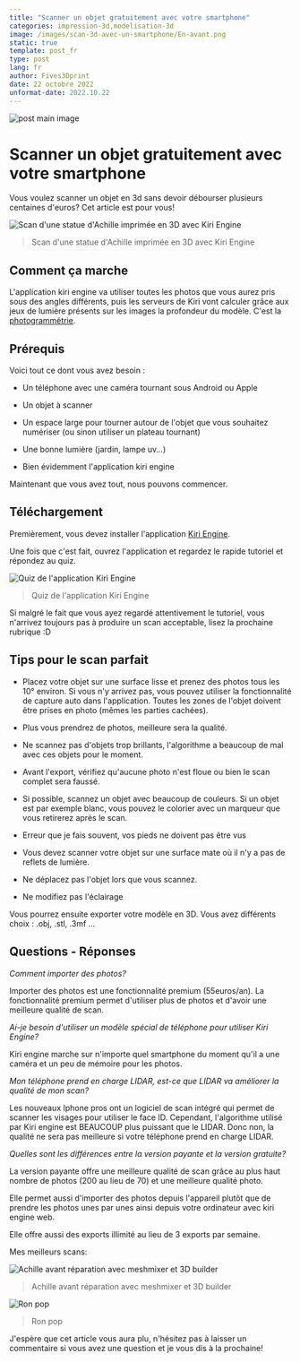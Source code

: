 ```yaml
---
title: "Scanner un objet gratuitement avec votre smartphone"
categories: impression-3d,modelisation-3d
image: /images/scan-3d-avec-un-smartphone/En-avant.png
static: true
template: post_fr
type: post
lang: fr
author: Fives3Dprint
date: 22 octobre 2022
unformat-date: 2022.10.22
---
```


<img src="<!-- image -->" alt="post main image" class="post-main-image">

# Scanner un objet gratuitement avec votre smartphone

Vous voulez scanner un objet en 3d sans devoir débourser plusieurs centaines d'euros? Cet article est pour vous!

<div class="images">
<div class="image">
<img src="/images/scan-3d-avec-un-smartphone/achille_1.jpg" alt="Scan d'une statue d'Achille imprimée en 3D avec Kiri Engine">
<blockquote class="image-caption">Scan d'une statue d'Achille imprimée en 3D avec Kiri Engine</blockquote>
</div>
</div>

## Comment ça marche

L'application kiri engine va utiliser toutes les photos que vous aurez pris sous des angles différents, puis les serveurs de Kiri vont calculer grâce aux jeux de lumière présents sur les images la profondeur du modèle. C'est la [photogrammétrie](https://fr.wikipedia.org/wiki/Photogrammétrie).

## Prérequis

Voici tout ce dont vous avez besoin :

- Un téléphone avec une caméra tournant sous Android ou Apple

- Un objet à scanner

- Un espace large pour tourner autour de l'objet que vous souhaitez numériser (ou sinon utiliser un plateau tournant)

- Une bonne lumière (jardin, lampe uv…)

- Bien évidemment l'application kiri engine

Maintenant que vous avez tout, nous pouvons commencer.

## Téléchargement

Premièrement, vous devez installer l'application [Kiri Engine](https://www.kiriengine.com/).

Une fois que c'est fait, ouvrez l'application et regardez le rapide tutoriel et répondez au quiz.

<div class="images">
<div class="image">
<img src="/images/scan-3d-avec-un-smartphone/quiz.jpg" alt="Quiz de l'application Kiri Engine">
<blockquote class="image-caption">Quiz de l'application Kiri Engine</blockquote>
</div>
</div>

Si malgré le fait que vous ayez regardé attentivement le tutoriel, vous n'arrivez toujours pas à produire un scan acceptable, lisez la prochaine rubrique :D

## Tips pour le scan parfait

- Placez votre objet sur une surface lisse et prenez des photos tous les 10° environ. Si vous n'y arrivez pas, vous pouvez utiliser la fonctionnalité de capture auto dans l'application. Toutes les zones de l'objet doivent être prises en photo (mêmes les parties cachées).

- Plus vous prendrez de photos, meilleure sera la qualité.

- Ne scannez pas d'objets trop brillants, l'algorithme a beaucoup de mal avec ces objets pour le moment.

- Avant l'export, vérifiez qu'aucune photo n'est floue ou bien le scan complet sera faussé.

- Si possible, scannez un objet avec beaucoup de couleurs. Si un objet est par exemple blanc, vous pouvez le colorier avec un marqueur que vous retirerez après le scan.

- Erreur que je fais souvent, vos pieds ne doivent pas être vus

- Vous devez scanner votre objet sur une surface mate où il n'y a pas de reflets de lumière.

- Ne déplacez pas l'objet lors que vous scannez.

- Ne modifiez pas l'éclairage  

Vous pourrez ensuite exporter votre modèle en 3D. Vous avez différents choix : .obj, .stl, .3mf …

## Questions - Réponses

_Comment importer des photos?_

Importer des photos est une fonctionnalité premium (55euros/an). La fonctionnalité premium permet d'utiliser plus de photos et d'avoir une meilleure qualité de scan.

_Ai-je besoin d'utiliser un modèle spécial de téléphone pour utiliser Kiri Engine?_

Kiri engine marche sur n'importe quel smartphone du moment qu'il a une caméra et un peu de mémoire pour les photos.

_Mon téléphone prend en charge LIDAR, est-ce que LIDAR va améliorer la qualité de mon scan?_

Les nouveaux Iphone pros ont un logiciel de scan intégré qui permet de scanner les visages pour utiliser le face ID. Cependant, l'algorithme utilisé par Kiri engine est BEAUCOUP plus puissant que le LIDAR. Donc non, la qualité ne sera pas meilleure si votre téléphone prend en charge LIDAR.

_Quelles sont les différences entre la version payante et la version gratuite?_

La version payante offre une meilleure qualité de scan grâce au plus haut nombre de photos (200 au lieu de 70) et une meilleure qualité photo.

Elle permet aussi d'importer des photos depuis l'appareil plutôt que de prendre les photos unes par unes ainsi depuis votre ordinateur avec kiri engine web.

Elle offre aussi des exports illimité au lieu de 3 exports par semaine.

Mes meilleurs scans:

<div class="images">
<div class="image">
<img src="/images/scan-3d-avec-un-smartphone/achille_2.png" alt="Achille avant réparation avec meshmixer et 3D builder">
<blockquote class="image-caption">Achille avant réparation avec meshmixer et 3D builder</blockquote>
</div>
<div class="image">
<img src="/images/scan-3d-avec-un-smartphone/ron.png" alt="Ron pop">
<blockquote class="image-caption">Ron pop</blockquote>
</div>
</div>


J'espère que cet article vous aura plu, n'hésitez pas à laisser un commentaire si vous avez une question et je vous dis à la prochaine!
